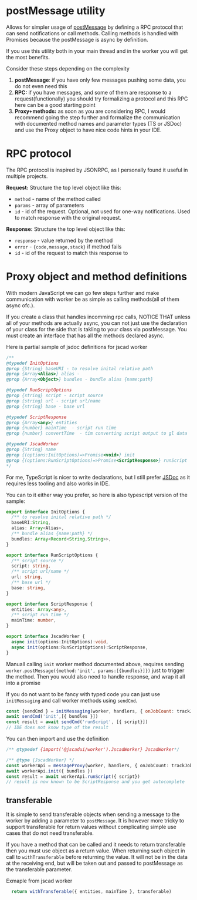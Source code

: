 # postMessage utility

Allows for simpler usage of [postMessage](https://developer.mozilla.org/en-US/docs/Web/API/Worker/postMessage) by defining a RPC protocol that can send notifications or call methods. 
Calling methods is handled with Promises because the postMessage is async by definition.

If you use this utility both in your main thread and in the worker you will get the most benefits.

Consider these steps depending on the complexity

1. **postMessage**: if you have only few messages pushing some data, you do not even need this
2. **RPC:** if you have messages, and some of them are response to a request(functionally) you should try formalizing a protocol and this RPC here can be a good starting point
3. **Proxy+methods:** as soon as you are considering RPC, I would recommend going the step further and formalize the communication with documented method names and parameter types (TS or JSDoc) and use the Proxy object to have nice code hints in your IDE.

# RPC protocol

The RPC protocol is inspired by JSONRPC, as I personally found it useful in multiple projects.

**Request:** Structure the top level object like this:

 - `method` - name of the method called
 - `params` - array of parameters
 - `id` - id of the request. Optional, not used for one-way notifications. Used to match response with the original request.

**Response:** Structure the top level object like this:

 - `response` - value returned by the method
 - `error` - `{code,message,stack}` if method fails
 - `id` - id of the request to match this response to

# Proxy  object and method definitions

With modern JavaScript we can go few steps further and make communication with worker be as simple 
as calling methods(all of them async ofc.).

If you create a class that handles incomming rpc calls, NOTICE THAT unless all of your methods are actually async, you can not just use the declaration
of your class for the side that is takling to your class via postMessage. You must create an interface that has all the methods declared async.

Here is partial sample of jsdoc definitions for jscad worker
```ts
/**
@typedef InitOptions
@prop {String} baseURI - to resolve inital relative path
@prop {Array<Alias>} alias - 
@prop {Array<Object>} bundles - bundle alias {name:path} 

@typedef RunScriptOptions
@prop {string} script - script source
@prop {string} url - script url/name
@prop {string} base - base url 

@typedef ScriptResponse
@prop {Array<any>} entities  
@prop {number} mainTime  - script run time
@prop {number} convertTime  - tim converting script output to gl data

@typedef JscadWorker
@prop {String} name
@prop {(options:InitOptions)=>Promise<void>} init
@prop {(options:RunScriptOptions)=>Promise<ScriptResponse>} runScript
*/
```

For me, TypeScript is nicer to write declarations, but I still prefer [JSDoc](https://alexharri.com/blog/jsdoc-as-an-alternative-typescript-syntax) as it requires less tooling and also works in IDE.

You can to it either way you prefer, so here is also typescript version of the sample:

```ts
export interface InitOptions {
  /** to resolve inital relative path */
  baseURI:String,
  alias: Array<Alias>,
  /** bundle alias {name:path} */
  bundles: Array<Record<String,String>>, 
}

export interface RunScriptOptions {
  /** script source */
  script: string,
  /** script url/name */
  url: string,
  /** base url */
  base: string,
}

export interface ScriptResponse {
  entities: Array<any>,
  /** script run time */
  mainTime: number,
}

export interface JscadWorker {
  async init(options:InitOptions):void,
  async init(options:RunScriptOptions):ScriptResponse,
}
```

Manuall calling `init` worker method documented above, requires sending
`worker.postMessage({method:'init', params:[{bundles}]})` just to trigger the method.
Then you would also need to handle response, and wrap it  all into a promise

If you do not want to be fancy with typed code you can just use `initMessaging` and call worker methods using `sendCmd`.

```js
const {sendCmd } = initMessaging(worker, handlers, { onJobCount: trackJobs })
await sendCmd('init',[{ bundles }])
const result = await sendCmd('runScript', [{ script}])
// IDE does not know type of the result
```

You can then import and use the definition

```ts
/** @typedef {import('@jscadui/worker').JscadWorker} JscadWorker*/

/** @type {JscadWorker} */
const workerApi = messageProxy(worker, handlers, { onJobCount: trackJobs })
await workerApi.init({ bundles })
const result = await workerApi.runScript({ script})
// result is now known to be ScriptResponse and you get autocomplete
```

## transferable

It is simple to send transferable objects when sending a message to the worker by adding a parameter to `postMessage`.
It is however more tricky to support transferable for return values without complicating simple use cases that do not need transferable.

If you have a method that can be called and it needs to return transferable then you must use object as a return value.
When returning such object in call to `withTransferable` before returning the value. 
It will not be in the data at the receiving end, but will be taken out and passed to postMessage as the transferable parameter.

Exmaple from jscad worker
```js
  return withTransferable({ entities, mainTime }, transferable)
```
